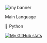 <p align=”center”>

<img src="https://user-images.githubusercontent.com/93460088/159640417-e7274a78-3b11-4642-acfe-f53714e2171e.gif" alt="my banner">

</p>
Main Language


:diamond_shape_with_a_dot_inside: Python



[![My GitHub stats](https://github-readme-stats.vercel.app/api?username=punyathorn)](https://github.com/anuraghazra/github-readme-stats&show_icons=true&theme=radical)
